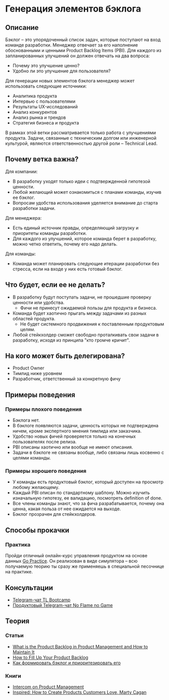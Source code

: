 # Генерация элементов бэклога
## Описание
Бэклог – это упорядоченный список задач, которые поступают на вход команде разработки. Менеджер отвечает за его наполнение обоснованными и ценными Product Backlog Items (PBI). Для каждого из запланированных улучшений он должен отвечать на два вопроса:
- Почему это улучшение ценно?
- Удобно ли это улучшение для пользователя?

Для генерации новых элементов бэклога менеджер может использовать следующие источники:
- Аналитика продукта
- Интервью с пользователями
- Результаты UX-исследований
- Анализ конкурентов
- Анализ рынка и трендов
- Стратегия бизнеса и продукта

В рамках этой ветки рассматривается только работа с улучшениями продукта. Задачи, связанные с техническим долгом или инженерной культурой, являются ответственностью другой роли – Technical Lead.

## Почему ветка важна?
Для компании:
- В разработку уходят только идеи с подтвержденной гипотезой ценности.
- Любой желающий может ознакомиться с планами команды, изучив ее бэклог.
- Вопросам удобства использования уделяется внимание до старта разработки задачи.

Для менеджера:
- Есть единый источник правды, определяющий загрузку и приоритеты команды разработки.
- Для каждого из улучшений, которое команда берет в разработку, можно четко ответить, почему его надо делать.

Для команды:
- Команда может планировать следующие итерации разработки без стресса, если на входе у них есть готовый бэклог.

## Что будет, если ее не делать?
- В разработку будут поступать задачи, не прошедшие проверку ценности или удобства.
    - Фичи не принесут ожидаемой пользы для продукта и бизнеса.
- Команда будет хаотично прыгать между задачами из разных областей продукта.
    - Не будет системного продвижения к поставленным продуктовым целям.
- Любой стейкхолдер сможет свободно проталкивать свои задачи в разработку, исходя из принципа "кто громче кричит".

## На кого может быть делегирована?
- Product Owner
- Тимлид ниже уровнем
- Разработчик, ответственный за конкретную фичу

## Примеры поведения
### Примеры плохого поведения
- Бэклога нет.
- В бэклоге появляются задачи, ценность которых не подтверждена ничем, кроме экспертного мнения тимлида или заказчика.
- Удобство новых фичей проверяется только на конечных пользователях после релиза.
- PBI описаны хаотично или вообще не имеют описания.
- Задачи в бэклоге не связаны вообще, либо связаны лишь косвенно с целями команды.

### Примеры хорошего поведения
- У команды есть продуктовый бэклог, который доступен на просмотр любому желающему.
- Каждый PBI описан по стандартному шаблону. Можно изучить изначальную гипотезу, ее валидацию, посмотреть definition of done.
- Все члены команды знают, что за фича разрабатывается, почему она ценна, какая польза от нее ожидается на выходе.
- Бэклог прозрачен для стейкхолдеров.

## Способы прокачки
### Практика
Пройди отличный онлайн-курс управления продуктом на основе данных [Go Practice](https://simulator.gopractice.ru/). Он реализован в виде симулятора – всю получаемую теорию ты сразу же применяешь в специальной песочнице на практике.

## Консультации
- [Telegram-чат TL Bootcamp](https://tlinks.run/tlbootcamp)
- [Продуктовый Telegram-чат No Flame no Game](https://t.me/joinchat/BrfI2UHjvA2HbQNSW4Irog)

## Теория
### Статьи
- [What is the Product Backlog in Product Management and How to Maintain It](https://hygger.io/blog/what-is-the-product-backlog-in-product-management/)
- [How to Fill Up Your Product Backlog](https://hygger.io/blog/how-to-fill-product-backlog/)
- [Как формировать бэклог и приоритезировать его](https://medium.com/how-i-met-your-product/%D0%BA%D0%B0%D0%BA-%D1%84%D0%BE%D1%80%D0%BC%D0%B8%D1%80%D0%BE%D0%B2%D0%B0%D1%82%D1%8C-%D0%B1%D1%8D%D0%BA%D0%BB%D0%BE%D0%B3-%D0%B8-%D0%BF%D1%80%D0%B8%D0%BE%D1%80%D0%B8%D1%82%D0%B5%D0%B7%D0%B8%D1%80%D0%BE%D0%B2%D0%B0%D1%82%D1%8C-%D0%B5%D0%B3%D0%BE-8f96d6e420d0)

### Книги
- [Intercom on Product Management](https://www.intercom.com/books/product-management)
- [Inspired: How to Create Products Customers Love, Marty Cagan](https://www.amazon.co.uk/Inspired-Create-Products-Customers-Love/dp/0981690408)